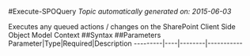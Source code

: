 #Execute-SPOQuery
*Topic automatically generated on: 2015-06-03*

Executes any queued actions / changes on the SharePoint Client Side Object Model Context
##Syntax
##Parameters
Parameter|Type|Required|Description
---------|----|--------|-----------
<!-- Ref: E48D567AB62E763ABDFC6BEBD5274CED -->